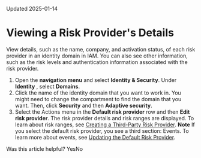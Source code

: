 Updated 2025-01-14
# Viewing a Risk Provider's Details
View details, such as the name, company, and activation status, of each risk provider in an identity domain in IAM. You can also see other information, such as the risk levels and authentication information associated with the risk provider.
  1. Open the **navigation menu** and select **Identity & Security**. Under **Identity** , select **Domains**. 
  2. Click the name of the identity domain that you want to work in. You might need to change the compartment to find the domain that you want. Then, click **Security** and then **Adaptive security**.
  3. Select the Actions menu in the **Default risk provider** row and then **Edit risk provider**.
The risk provider details and risk ranges are displayed. To learn about risk ranges, see [Creating a Third-Party Risk Provider](https://docs.oracle.com/en-us/iaas/Content/Identity/adaptivesecurity/add-third-party-risk-provider.htm#add-third-party-risk-provider "Create a risk provider for an identity domain in IAM that you can use to obtain a user's risk score from the Symantec third-party risk engine.").
**Note** If you select the default risk provider, you see a third section: Events. To learn more about events, see [Updating the Default Risk Provider](https://docs.oracle.com/en-us/iaas/Content/Identity/adaptivesecurity/configure-default-risk-provider.htm#configure-default-risk-provider "Update the default risk provider for an identity domain in IAM.").


Was this article helpful?
YesNo

